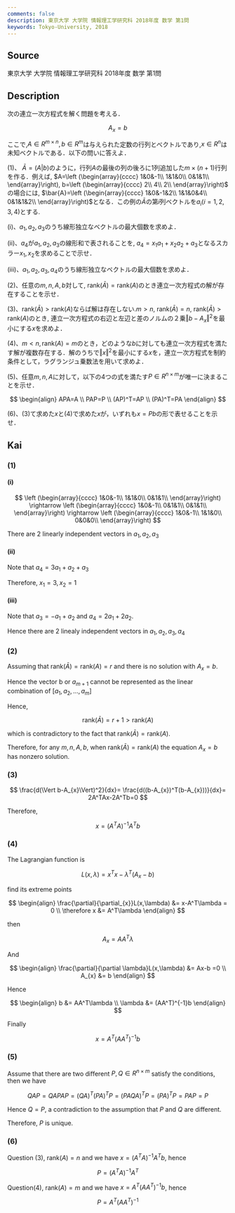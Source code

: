 ```yaml
---
comments: false
description: 東京大学 大学院 情報理工学研究科 2018年度 数学 第1問
keywords: Tokyo-University, 2018
---
```


## Source
東京大学 大学院 情報理工学研究科 2018年度 数学 第1問

## Description
次の連立一次方程式を解く問題を考える．

$$
A_{x}=b
$$

ここで,$A\in R^{m\times n},b\in R^m$は与えられた定数の行列とべクトルであり,$x\in R^n$は未知ベクトルである．以下の問いに答えよ．

(1)、
$\bar{A}=(A|b)$のように，行列$A$の最後の列の後ろに1列追加した$m\times (n+1)$行列を作る．例えば,
$A=\left (\begin{array}{cccc}
1&0&-1\\
1&1&0\\
0&1&1\\
\end{array}\right),
b=\left (\begin{array}{cccc}
2\\
4\\
2\\
\end{array}\right)$
の場合には,
$\bar{A}=\left (\begin{array}{cccc}
1&0&-1&2\\
1&1&0&4\\
0&1&1&2\\
\end{array}\right)$となる．この例の$\bar{A}$の第$i$列ベクトルを$a_{i}(i=1,2,3,4)$とする. 

(i)、$a_{1},a_{2},a_{3}$のうち線形独立なベクトルの最大個数を求めよ．

(ii)、$a_{4}$が$a_{1},a_{2},a_{3}$の線形和で表されることを, $a_{4}=x_{1}a_{1}+x_{2}a_{2}+a_{3}$となるスカラー$x_{1},x_{2}$を求めることで示せ．

(iii)、$a_{1},a_{2},a_{3},a_{4}$のうち線形独立なベクトルの最大個数を求めよ．

(2)、任意の$m,n,A,b$対して, $\text{rank}(\bar{A})=\text{rank}(A)$のとき連立一次方程式の解が存在することを示せ．

(3)、$\text{rank}(\bar{A})>\text{rank}(A)$ならば解は存在しない.$m>n$, $\text{rank}(\bar{A})=n$, $\text{rank}(\bar{A})>\text{rank}(A)$のとき, 連立一次方程式の右辺と左辺と差のノルムの２乗$\Vert b-A_{x}\Vert ^2$を最小にする$x$を求めよ．

(4)、$m<n,\text{rank}(A)=m$のとき，どのような$b$に対しても連立一次方程式を満たす解が複数存在する．解のうちで$\Vert x \Vert ^2$を最小にする$x$を，連立一次方程式を制約条件として，ラグランジュ乗数法を用いて求めよ．

(5)、任意$m,n,A$に対して，以下の4つの式を満たす$P\in R^{n\times m}$が唯一に決まることを示せ．

$$
\begin{align}
APA=A \\
PAP=P \\
(AP)^T=AP \\
(PA)^T=PA
\end{align}
$$

(6)、(3)て求めた$x$と(4)で求めた$x$が，いずれも$x=Pb$の形で表せることを示せ．

## Kai
### (1)
#### (i)
$$
\left (\begin{array}{cccc}
1&0&-1\\
1&1&0\\
0&1&1\\
\end{array}\right) \rightarrow
\left (\begin{array}{cccc}
1&0&-1\\
0&1&1\\
0&1&1\\
\end{array}\right) \rightarrow
\left (\begin{array}{cccc}
1&0&-1\\
1&1&0\\
0&0&0\\
\end{array}\right)
$$

There are 2 linearly independent vectors in $a_{1},a_{2},a_{3}$

#### (ii)
Note that $a_{4}=3a_{1}+a_{2}+a_{3}$

Therefore, $x_{1}=3,x_{2}=1$

#### (iii)
Note that $a_3 = -a_1 + a_2$ and $a_4 = 2a_1 + 2a_2$.

Hence there are 2 linealy independent vectors in $a_1, a_2, a_3, a_4$

### (2)
Assuming that $\text{rank}(\bar{A}) = \text{rank}(A)=r$ and there is no solution with $A_{x}=b$.

Hence the vector b or $a_{m+1}$ cannot be represented as the linear combination of $[a_{1},a_{2},...,a_{m}]$

Hence,

$$
\text{rank}(\bar{A}) =r+1> \text{rank}(A)
$$

which is contradictory to the fact that $\text{rank}(\bar{A}) = \text{rank}(A)$.

Therefore, for any $m,n,A,b$, when $\text{rank}(\bar{A}) = \text{rank}(A)$ the equation $A_{x}=b$ has nonzero solution.

### (3)

$$
\frac{d(\Vert b-A_{x}\Vert)^2}{dx}=
\frac{d((b-A_{x})^T(b-A_{x}))}{dx}=
2A^TAx-2A^Tb=0
$$

Therefore,

$$
x=(A^TA)^{-1}A^Tb
$$

### (4)
The Lagrangian function is

$$
L(x,\lambda)=x^Tx-\lambda^T(A_{x}-b)
$$

find its extreme points

$$
\begin{align}
\frac{\partial}{\partial_{x}}L(x,\lambda) &= x-A^T\lambda = 0 \\
\therefore x &= A^T\lambda
\end{align}
$$

then

$$
A_{x}=AA^T\lambda
$$

And

$$
\begin{align}
\frac{\partial}{\partial \lambda}L(x,\lambda) &= Ax-b =0 \\
A_{x} &= b
\end{align}
$$

Hence

$$
\begin{align}
b &= AA^T\lambda \\
\lambda &= (AA^T)^{-1}b
\end{align}
$$

Finally

$$
x=A^T(AA^T)^{-1}b
$$

### (5)
Assume that there are two different $P, Q \in R^{n\times m}$ satisfy the conditions, then we have

$$
QAP=QAPAP=(QA)^T(PA)^TP=(PAQA)^TP=(PA)^TP=PAP=P
$$

Hence $Q=P$, a contradiction to the assumption that $P$ and $Q$ are different.

Therefore, $P$ is unique.

### (6)
Question (3), $\text{rank}(A)=n$ and we have $x=(A^TA)^{-1}A^Tb$, hence

$$
P=(A^TA)^{-1}A^T
$$

Question(4), $\text{rank}(A)=m$ and we have $x=A^T(AA^T)^{-1}b$, hence

$$
P=A^T(AA^T)^{-1}
$$
